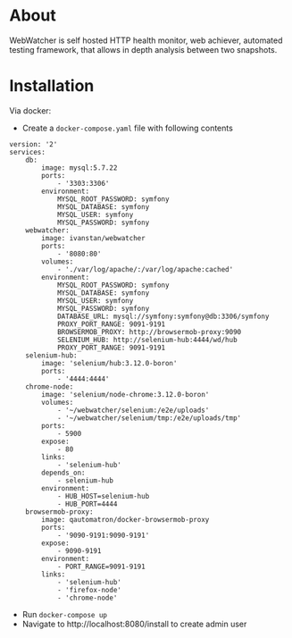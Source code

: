 About
====

WebWatcher is self hosted HTTP health monitor, web achiever, automated testing framework, that allows in depth analysis between two 
snapshots.

Installation
====

Via docker: 

- Create a `docker-compose.yaml` file with following contents

```
version: '2'
services:
    db:
        image: mysql:5.7.22
        ports:
            - '3303:3306'
        environment:
            MYSQL_ROOT_PASSWORD: symfony
            MYSQL_DATABASE: symfony
            MYSQL_USER: symfony
            MYSQL_PASSWORD: symfony
    webwatcher:
        image: ivanstan/webwatcher
        ports:
            - '8080:80'
        volumes:
            - './var/log/apache/:/var/log/apache:cached'
        environment:
            MYSQL_ROOT_PASSWORD: symfony
            MYSQL_DATABASE: symfony
            MYSQL_USER: symfony
            MYSQL_PASSWORD: symfony
            DATABASE_URL: mysql://symfony:symfony@db:3306/symfony
            PROXY_PORT_RANGE: 9091-9191
            BROWSERMOB_PROXY: http://browsermob-proxy:9090
            SELENIUM_HUB: http://selenium-hub:4444/wd/hub
            PROXY_PORT_RANGE: 9091-9191
    selenium-hub:
        image: 'selenium/hub:3.12.0-boron'
        ports:
            - '4444:4444'
    chrome-node:
        image: 'selenium/node-chrome:3.12.0-boron'
        volumes:
            - '~/webwatcher/selenium:/e2e/uploads'
            - '~/webwatcher/selenium/tmp:/e2e/uploads/tmp'
        ports:
            - 5900
        expose:
            - 80
        links:
            - 'selenium-hub'
        depends_on:
            - selenium-hub
        environment:
            - HUB_HOST=selenium-hub
            - HUB_PORT=4444
    browsermob-proxy:
        image: qautomatron/docker-browsermob-proxy
        ports:
            - '9090-9191:9090-9191'
        expose:
            - 9090-9191
        environment:
            - PORT_RANGE=9091-9191
        links:
            - 'selenium-hub'
            - 'firefox-node'
            - 'chrome-node'
```
- Run `docker-compose up`
- Navigate to http://localhost:8080/install to create admin user
